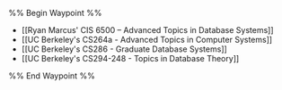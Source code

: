 %% Begin Waypoint %%
- [[Ryan Marcus' CIS 6500 – Advanced Topics in Database Systems]]
- [[UC Berkeley's CS264a - Advanced Topics in Computer Systems]]
- [[UC Berkeley's CS286 - Graduate Database Systems]]
- [[UC Berkeley's CS294-248 - Topics in Database Theory]]

%% End Waypoint %%

 

